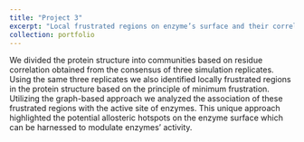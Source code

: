 ```yaml
---
title: "Project 3"
excerpt: "Local frustrated regions on enzyme’s surface and their correlation to the active site residues. <br/><img src='../images/rhf.png'>"
collection: portfolio
---
```

We divided the protein structure into communities based on residue correlation obtained from the consensus of three simulation replicates. Using the same three replicates we also identified locally frustrated regions in the protein structure based on the principle of minimum frustration. Utilizing the graph-based approach we analyzed the association of these frustrated regions with the active site of enzymes. This unique approach highlighted the potential allosteric hotspots on the enzyme surface which can be harnessed to modulate enzymes’ activity.
